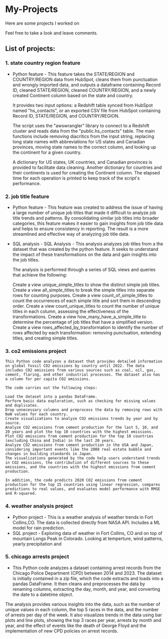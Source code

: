 # My-Projects

Here are some projects I worked on

Feel free to take a look and leave comments.

## List of projects:

### 1. state country region feature
 - Python feature - This feature takes the STATE/REGION and COUNTRY/REGION data from HubSpot, cleans them from punctuation and wrongly imported data, and outputs a dataframe containing Record ID, cleaned STATE/REGION, cleaned COUNTRY/REGION, and a newly created Continent column based on the state and country.

    It provides two input options: a Redshift table synced from HubSpot named "hs_contacts", or an exported CSV file from HubSpot containing Record ID, STATE/REGION, and COUNTRY/REGION.

    The script uses the "awswrangler" library to connect to a Redshift cluster and reads data from the "public.hs_contacts" table. The main functions include removing diacritics from the input string, replacing long state names with abbreviations for US states and Canadian provinces, moving state names to the correct column, and looking up the continent for a given country.

    A dictionary for US states, UK countries, and Canadian provinces is provided to facilitate data cleaning. Another dictionary for countries and their continents is used for creating the Continent column. The elapsed time for each operation is printed to keep track of the script's performance.

### 2. job title feature
- Python feature - This feature was created to address the issue of having a large number of unique job titles that made it difficult to analyze job title trends and patterns. By consolidating similar job titles into broader categories, this feature makes it easier to gain insights from job title data and helps to ensure consistency in reporting. The result is a more streamlined and effective way of analyzing job title data.
- SQL analysis - SQL Analysis - This analysis analyzes job titles from a the dataset that was created by the python feature. It seeks to understand the impact of these transformations on the data and gain insights into the job titles.

  The analysis is performed through a series of SQL views and queries that achieve the following:

  Create a view unique_simple_titles to show the distinct simple job titles.
  Create a view all_simple_titles to break the simple titles into separate rows for counting purposes.
  Create a view count_of_simple_titles to count the occurrences of each simple title and sort them in descending order.
  Create a view count_unique_titles to count the number of unique titles in each column, assessing the effectiveness of the transformations.
  Create a view how_many_have_a_simple_title to determine the percentage of job titles that have a simplified version.
  Create a view rows_affected_by_transformation to identify the number of rows affected by each transformation: removing punctuation, extending titles, and creating simple titles.

### 3. co2 emissions project
    This Python code analyzes a dataset that provides detailed information on global fossil CO2 emissions by country until 2022. The data includes CO2 emissions from various sources such as coal, oil, gas, cement, flaring, and other industrial processes. The dataset also has a column for per capita CO2 emissions.

    The code carries out the following steps:

    Load the dataset into a pandas DataFrame.
    Perform basic data exploration, such as checking for missing values and duplicates.
    Drop unnecessary columns and preprocess the data by removing rows with NaN values for each country.
    Create visualizations to analyze CO2 emissions trends by year and by source.
    Analyze CO2 emissions from cement production for the last 5, 10, and 20 years and plot the top 10 countries with the highest emissions.
    Plot CO2 emissions from cement production for the top 10 countries (excluding China and India) in the last 20 years.
    Analyze CO2 emissions from cement production in the USA and Japan, considering important events like the 2008 real estate bubble and changes in building standards in Japan.
    The visualizations generated by the code help users understand trends in CO2 emissions, the contribution of different sources to these emissions, and the countries with the highest emissions from cement production.

    In addition, the code predicts 2020 CO2 emissions from cement production for the top 15 countries using linear regression, compares predictions to real values, and evaluates model performance with RMSE and R-squared.

### 4. weather analysis project
 - Python project - This is a weather analysis of weather trends in Fort Collins,CO. The data is collected directly from NASA API. Includes a ML model for rain prediction.
 - SQL project - Exploring data of weather in Fort Collins, CO and on top of mountain Longs Peak in Colorado. Looking at temperture, wind patterns, yearly precipitation and 

### 5. chicago arrests project
 - This Python code analyzes a dataset containing arrest records from the Chicago Police Department (CPD) between 2014 and 2023. The dataset is initially contained in a zip file, which the code extracts and loads into a pandas DataFrame. It then cleans and preprocesses the data by renaming columns, extracting the day, month, and year, and converting the date to a datetime object.

 The analysis provides various insights into the data, such as the number of unique values in each column, the top 5 races in the data, and the number of arrests per day of the week. It also visualizes trends in the data using bar plots and line plots, showing the top 3 races per year, arrests by month and year, and the effect of events like the death of George Floyd and the implementation of new CPD policies on arrest records.

